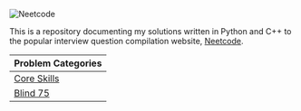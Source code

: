 ![Neetcode](https://miro.medium.com/v2/resize:fit:1400/1*3OzdRa01O0k2tusICxE2mA.jpeg)

This is a repository documenting my solutions written in Python and C++ to the popular interview question compilation website, [Neetcode](https://neetcode.io/).

| Problem Categories |
| --- |
| [Core Skills][1] |
| [Blind 75][1] |

[1]: https://github.com/KaidenHsu/Neetcode/blob/main/Categories/CoreSkills.md
[1]: https://github.com/KaidenHsu/Neetcode/blob/main/Categories/Blind75.md